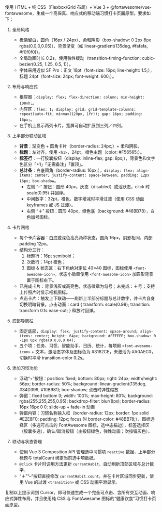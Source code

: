 使用 HTML + 纯 CSS（Flexbox/Grid 布局）+ Vue 3 + @fortawesome/vue-fontawesome，生成一个高保真、响应式的移动端习惯打卡页面原型。要求如下：

1. 全局风格  
   - 极简留白，圆角（16px / 24px）、柔和阴影（box-shadow: 0 2px 8px rgba(0,0,0,0.05)）、背景渐变（如 linear-gradient(135deg, #fafafa, #f0f0f0)）。  
   - 全局动画时长 0.2s，使用弹性缓动（transition-timing-function: cubic-bezier(0.25, 1.25, 0.5, 1)）。  
   - 字体采用近似 SF Pro：正文 16pt（font-size: 16px; line-height: 1.5;），标题 24pt（font-size: 24px; font-weight: 600;）。

2. 布局与响应式  
   - 根容器：`display: flex; flex-direction: column; min-height: 100vh;`。  
   - 内容区：`flex: 1; display: grid; grid-template-columns: repeat(auto-fit, minmax(120px, 1fr)); gap: 16px; padding: 16px;`。  
   - 在手机上显示两列卡片，宽屏可自动扩展到三列／四列。

3. 上半部分联动区域  
   - **背景**：渐变色 + 圆角卡片（border-radius: 24px;）+ 柔和阴影。  
   - **标题**：左对齐，使用 `<h1>`，24pt，橙色主题（color: #F56565;）。  
   - **标签行**：一行胶囊按钮（display: inline-flex; gap: 8px;），背景色和文字色区分「+1」「无需备注」「置顶」。  
   - **总计条**：白底圆角（border-radius: 16px;），`display: flex; align-items: center; justify-content: space-between; padding: 12px 16px; box-shadow`。  
     - 左侧 “–” 按钮：圆形 40px，灰态（disabled）或活跃态，click 时 scale(0.95) 并回弹。  
     - 中间数字：32pt，橙色，数字增减时平滑过渡（使用 CSS 动画 keyframes 或 JS 过渡）。  
     - 右侧 “＋” 按钮：圆形 40px，绿色底（background: #48BB78），白色加号图标。

4. 卡片网格  
   - 每个卡片容器：白底或深色高亮两种状态，圆角 16px，阴影相同，内部 padding 12px。  
   - 结构分三行：  
     1. 标题行：16pt semibold；  
     2. 次数行：14pt 橙色；  
     3. 图标 & 状态区：右下角绝对定位 40×40 图标，图标使用 `<font-awesome-icon>`，状态小徽章使用 `<font-awesome-icon>` 加圆形背景置于图标右下。  
   - 已完成卡片：背景浅灰或高亮色，状态徽章为勾号；未完成：＋号；支持上传照片时显示相机图标。  
   - 点击卡片：触发上下联动——刷新上半部分标题与总计数字，并卡片自身切换明暗背景。点击动画：card { transform: scale(0.98); transition: transform 0.1s ease-out; } 释放时回弹。

5. 底部导航栏  
   - 固定底部，`display: flex; justify-content: space-around; align-items: center; height: 64px; background: #FFFFFF; box-shadow: 0 -1px 6px rgba(0,0,0,0.04);`  
   - 五个项：任务、习惯、智能助手、日历、统计，每项用 `<font-awesome-icon>` + 文本，激活态字体及图标色为 #3182CE，未激活为 #A0AEC0，切换时平滑 transition-color 0.2s。

6. 添加习惯功能  
   - 浮动“+”按钮：position: fixed; bottom: 80px; right: 24px; width/height: 56px; border-radius: 50%; background: linear-gradient(135deg, #34D399, #10B981); box-shadow; 点击时弹性缩放  
   - 弹窗：fixed bottom 0; width: 100%; max-height: 80%; background: rgba(255,255,255,0.95); backdrop-filter: blur(8px); border-radius: 16px 16px 0 0; slide-up + fade-in 动画  
   - 弹窗内容：习惯名称输入框（border-radius: 12px; border: 1px solid #E2E8F0; padding: 12px; focus 时 border-color: #48BB78;），图标选择区（多选可点击的 FontAwesome 图标，选中态描边），标签选择区（胶囊多选），确认/取消按钮（主按钮绿色，弹性动画；次按钮灰色）。

7. 联动与状态管理  
   - 使用 Vue 3 Composition API 管理选中习惯项 `reactive` 数据，上半部分标题与 totalCount 绑定当前选中项数据。  
   - `@click` 卡片时调用方法更新 `currentHabit`，自动刷新顶部区域与总计数字。  
   - “＋”“–”按钮直接修改 `currentHabit.count`，并在卡片区域同步更新，使用 Vue 的过渡 `<transition>` 或 CSS 动画平滑显示。

复制以上提示词到 Cursor，即可快速生成一个完全可点击、含所有交互动画、响应式弹性布局，并且使用纯 CSS 与 FontAwesome 图标的“健康饮食”习惯打卡页面原型。
